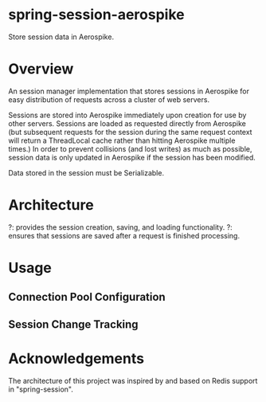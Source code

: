 # spring-session-aerospike
Store session data in Aerospike.

# Overview

An session manager implementation that stores sessions in Aerospike for easy distribution of requests across a cluster of web servers. 

Sessions are stored into Aerospike immediately upon creation for use by other servers. Sessions are loaded as requested directly from Aerospike (but subsequent requests for the session during the same request context will return a ThreadLocal cache rather than hitting Aerospike multiple times.) In order to prevent collisions (and lost writes) as much as possible, session data is only updated in Aerospike if the session has been modified.

Data stored in the session must be Serializable.

# Architecture

?: provides the session creation, saving, and loading functionality.
?: ensures that sessions are saved after a request is finished processing.

# Usage

## Connection Pool Configuration
## Session Change Tracking

# Acknowledgements

The architecture of this project was inspired by and based on Redis support in "spring-session".

